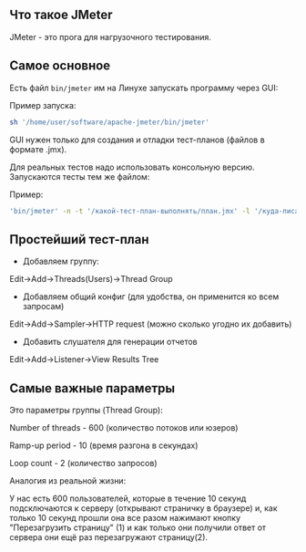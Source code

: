 ## Что такое JMeter

JMeter - это прога для нагрузочного тестирования.

## Самое основное

Есть файл `bin/jmeter` им на Линухе запускать программу через GUI:

Пример запуска:

```bash
sh '/home/user/software/apache-jmeter/bin/jmeter'
```

GUI нужен только для создания и отладки тест-планов (файлов в формате .jmx).

Для реальных тестов надо использовать консольную версию. Запускаются тесты тем же файлом:

Пример:

```bash
'bin/jmeter' -n -t '/какой-тест-план-выполнять/план.jmx' -l '/куда-писать-лог/log.txt' -e -o '/в-какую-директорию/писать/отчет'
```

## Простейший тест-план

- Добавляем группу:

Edit->Add->Threads(Users)->Thread Group

- Добавляем общий конфиг (для удобства, он применится ко всем запросам)

Edit->Add->Sampler->HTTP request
(можно сколько угодно их добавить)

- Добавить слушателя для генерации отчетов

Edit->Add->Listener->View Results Tree

## Самые важные параметры

Это параметры группы (Thread Group):

Number of threads - 600 (количество потоков или юзеров)

Ramp-up period - 10 (время разгона в секундах)

Loop count - 2 (количество запросов)

Аналогия из реальной жизни:

У нас есть 600 пользователей, которые в течение 10 секунд подсключаются к серверу (открывают страничку в браузере) и, как только 10 секунд прошли она все разом нажимают кнопку "Перезагрузить страницу" (1) и как только они получили ответ от сервера они ещё раз перезагружают страницу(2).
